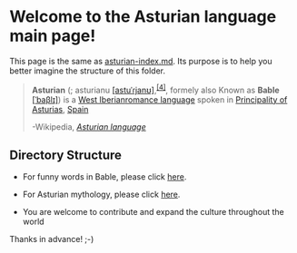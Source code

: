 # Welcome to the Asturian language main page!

This page is the same as [asturian-index.md](asturian-index.md). Its purpose is to help you better imagine the structure of this folder.

> **Asturian** (; asturianu [[astuˈɾjanʊ]](https://en.wikipedia.org/wiki/Help:IPA/Astur-Leonese),<sup>[[4]](https://en.wikipedia.org/wiki/Asturian_language#cite_note-bable/asturiano-4)</sup>, formely also Known as **Bable** [[ˈbaβlɪ]](https://en.wikipedia.org/wiki/Help:IPA/Astur-Leonese)) is a [West Iberian](https://en.wikipedia.org/wiki/West_Iberian_languages)[romance language](https://en.wikipedia.org/wiki/Romance_languages) spoken in [Principality of Asturias](https://en.wikipedia.org/wiki/Asturias), [Spain](https://en.wikipedia.org/wiki/Spain)
>
> -Wikipedia, <cite>[Asturian language](https://en.wikipedia.org/wiki/Asturian_language)</cite>

## Directory Structure

- For funny words in Bable, please click [here](asturian-funny-words/).

- For Asturian mythology, please click [here](asturian-mythology).

- You are welcome to contribute and expand the culture throughout the world 

Thanks in advance! ;-)

